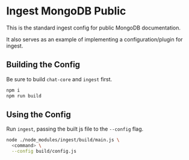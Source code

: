 # Ingest MongoDB Public

This is the standard ingest config for public MongoDB documentation.

It also serves as an example of implementing a configuration/plugin for ingest.

## Building the Config

Be sure to build `chat-core` and `ingest` first.

```sh
npm i
npm run build
```

## Using the Config

Run `ingest`, passing the built js file to the `--config` flag.

```sh
node ./node_modules/ingest/build/main.js \
  <command> \
  --config build/config.js
```
